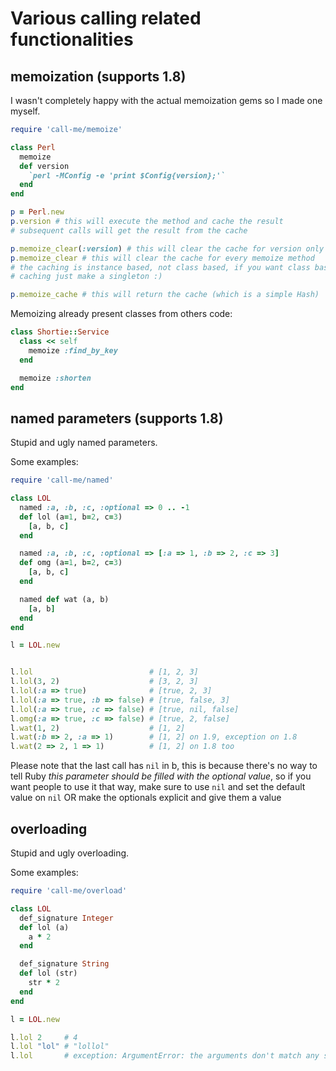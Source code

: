Various calling related functionalities
=======================================

memoization (supports 1.8)
--------------------------
I wasn't completely happy with the actual memoization gems so I made one myself.

```ruby
require 'call-me/memoize'

class Perl
  memoize
  def version
    `perl -MConfig -e 'print $Config{version};'`
  end
end

p = Perl.new
p.version # this will execute the method and cache the result
# subsequent calls will get the result from the cache

p.memoize_clear(:version) # this will clear the cache for version only
p.memoize_clear # this will clear the cache for every memoize method
# the caching is instance based, not class based, if you want class based
# caching just make a singleton :)

p.memoize_cache # this will return the cache (which is a simple Hash)
```

Memoizing already present classes from others code:

```ruby
class Shortie::Service
  class << self
    memoize :find_by_key
  end

  memoize :shorten
end
```

named parameters (supports 1.8)
-------------------------------
Stupid and ugly named parameters.

Some examples:

```ruby
require 'call-me/named'

class LOL
  named :a, :b, :c, :optional => 0 .. -1
  def lol (a=1, b=2, c=3)
    [a, b, c]
  end

  named :a, :b, :c, :optional => [:a => 1, :b => 2, :c => 3]
  def omg (a=1, b=2, c=3)
    [a, b, c]
  end

  named def wat (a, b)
    [a, b]
  end
end

l = LOL.new


l.lol                          # [1, 2, 3]
l.lol(3, 2)                    # [3, 2, 3]
l.lol(:a => true)              # [true, 2, 3]
l.lol(:a => true, :b => false) # [true, false, 3]
l.lol(:a => true, :c => false) # [true, nil, false]
l.omg(:a => true, :c => false) # [true, 2, false]
l.wat(1, 2)                    # [1, 2]
l.wat(:b => 2, :a => 1)        # [1, 2] on 1.9, exception on 1.8
l.wat(2 => 2, 1 => 1)          # [1, 2] on 1.8 too
````

Please note that the last call has `nil` in b, this is because there's no way
to tell Ruby _this parameter should be filled with the optional value_, so
if you want people to use it that way, make sure to use `nil` and set the default
value on `nil` OR make the optionals explicit and give them a value

overloading
-----------
Stupid and ugly overloading.

Some examples:

```ruby
require 'call-me/overload'

class LOL
  def_signature Integer
  def lol (a)
    a * 2
  end

  def_signature String
  def lol (str)
    str * 2
  end
end

l = LOL.new

l.lol 2     # 4
l.lol "lol" # "lollol"
l.lol       # exception: ArgumentError: the arguments don't match any signature
```
